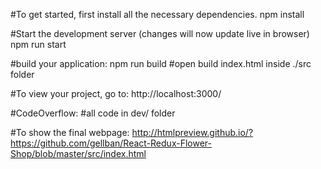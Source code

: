 #To get started, first install all the necessary dependencies.
npm install

#Start the development server (changes will now update live in browser)
npm run start

#build your application:
npm run build
#open build index.html inside ./src folder


#To view your project, go to:
http://localhost:3000/

#CodeOverflow:
#all code in dev/ folder


#To show the final webpage:
http://htmlpreview.github.io/?https://github.com/gellban/React-Redux-Flower-Shop/blob/master/src/index.html
